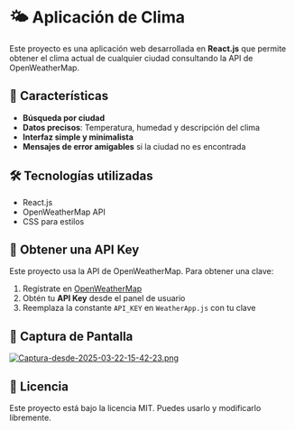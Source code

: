 # 🌤 Aplicación de Clima

Este proyecto es una aplicación web desarrollada en **React.js** que permite obtener el clima actual de cualquier ciudad consultando la API de OpenWeatherMap.

## 🚀 Características

- **Búsqueda por ciudad**
- **Datos precisos**: Temperatura, humedad y descripción del clima
- **Interfaz simple y minimalista**
- **Mensajes de error amigables** si la ciudad no es encontrada

## 🛠 Tecnologías utilizadas

- React.js
- OpenWeatherMap API
- CSS para estilos

## 🔑 Obtener una API Key

Este proyecto usa la API de OpenWeatherMap. Para obtener una clave:

1. Regístrate en [OpenWeatherMap](https://openweathermap.org/)
2. Obtén tu **API Key** desde el panel de usuario
3. Reemplaza la constante `API_KEY` en `WeatherApp.js` con tu clave

## 📸 Captura de Pantalla

[![Captura-desde-2025-03-22-15-42-23.png](https://i.postimg.cc/GpGL98fy/Captura-desde-2025-03-22-15-42-23.png)](https://postimg.cc/QBNGyth8)

## 📄 Licencia

Este proyecto está bajo la licencia MIT. Puedes usarlo y modificarlo libremente.
